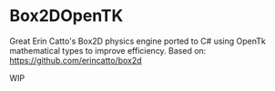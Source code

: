 # Box2DOpenTK
Great Erin Catto's Box2D physics engine ported to C# using OpenTk mathematical types to improve efficiency. Based on: https://github.com/erincatto/box2d

WIP
